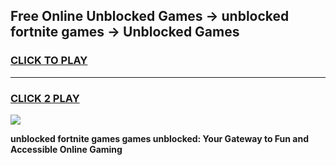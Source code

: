 
## Free Online Unblocked Games → unblocked fortnite games → Unblocked Games
<h3>
<a href="https://premium.freeplayer.one?title=unblocked_fortnite_games&ref=21F">CLICK TO PLAY</a></h3>
<hr>

<h3>
<a href="https://premium.freeplayer.one?title=unblocked_fortnite_games&ref=21F">CLICK 2 PLAY</a>
  
</h3>

<a href="https://premium.freeplayer.one?title=unblocked_fortnite_games&ref=21F/"><img src="https://clearcache.store/games.png"></a>


**unblocked fortnite games games unblocked: Your Gateway to Fun and Accessible Online Gaming**
